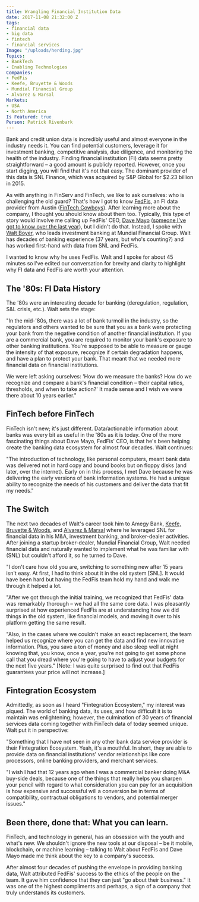 ```yaml
---
title: Wrangling Financial Institution Data
date: 2017-11-08 21:32:00 Z
tags:
- financial data
- big data
- fintech
- financial services
Image: "/uploads/herding.jpg"
Topics:
- BankTech
- Enabling Technologies
Companies:
- FedFis
- Keefe, Bruyette & Woods
- Mundial Financial Group
- Alvarez & Marsal
Markets:
- USA
- North America
Is Featured: true
Person: Patrick Rivenbark
---
```


Bank and credit union data is incredibly useful and almost everyone in the industry needs it. You can find potential customers, leverage it for investment banking, competitive analysis, due diligence, and monitoring the health of the industry. Finding financial institution (FI) data seems pretty straightforward – a good amount is publicly reported. However, once you start digging, you will find that it's not that easy. The dominant provider of this data is SNL Finance, which was acquired by S&P Global for $2.23 billion in 2015.

As with anything in FinServ and FinTech, we like to ask ourselves: who is challenging the old guard? That's how I got to know [FedFis](http://fedfis.com/), an FI data provider from Austin ([FinTech Cowboys](https://www.linkedin.com/pulse/explaining-how-we-capture-data-fintegration-ecosystemc-dave-mayo/)). After learning more about the company, I thought you should know about them too. Typically, this type of story would involve me calling up FedFis' CEO, [Dave Mayo](https://www.linkedin.com/in/dave-mayo-7731921/) ([someone I've got to know over the last year](https://letstalkpayments.com/exclusive-interview-with-dave-mayo-ceo-of-fedfis/)), but I didn't do that. Instead, I spoke with [Walt Boyer](https://www.linkedin.com/in/walt-boyer-66772842/), who leads investment banking at Mundial Financial Group. Walt has decades of banking experience (37 years, but who's counting?) and has worked first-hand with data from SNL and FedFis.

I wanted to know why he uses FedFis. Walt and I spoke for about 45 minutes so I've edited our conversation for brevity and clarity to highlight why FI data and FedFis are worth your attention.

## The '80s: FI Data History

The '80s were an interesting decade for banking (deregulation, regulation, S&L crisis, etc.). Walt sets the stage:

"In the mid-'80s, there was a lot of bank turmoil in the industry, so the regulators and others wanted to be sure that you as a bank were protecting your bank from the negative condition of another financial institution. If you are a commercial bank, you are required to monitor your bank's exposure to other banking institutions. You're supposed to be able to measure or gauge the intensity of that exposure, recognize if certain degradation happens, and have a plan to protect your bank. That meant that we needed more financial data on financial institutions.

We were left asking ourselves: 'How do we measure the banks? How do we recognize and compare a bank's financial condition – their capital ratios, thresholds, and when to take action?' It made sense and I wish we were there about 10 years earlier."

## FinTech before FinTech

FinTech isn't new; it's just different. Data/actionable information about banks was every bit as useful in the '80s as it is today. One of the more fascinating things about Dave Mayo, FedFis' CEO, is that he's been helping create the banking data ecosystem for almost four decades. Walt continues:

"The introduction of technology, like personal computers, meant bank data was delivered not in hard copy and bound books but on floppy disks (and later, over the internet). Early on in this process, I met Dave because he was delivering the early versions of bank information systems. He had a unique ability to recognize the needs of his customers and deliver the data that fit my needs."

## The Switch

The next two decades of Walt's career took him to Amegy Bank, [Keefe, Bruyette & Woods](http://www.kbw.com/), and [Alvarez & Marsal](https://www.alvarezandmarsal.com/) where he leveraged SNL for financial data in his M&A, investment banking, and broker-dealer activities. After joining a startup broker-dealer, Mundial Financial Group, Walt needed financial data and naturally wanted to implement what he was familiar with (SNL) but couldn't afford it, so he turned to Dave.

"I don't care how old you are, switching to something new after 15 years isn't easy. At first, I had to think about it in the old system \[SNL\]. It would have been hard but having the FedFis team hold my hand and walk me through it helped a lot.

"After we got through the initial training, we recognized that FedFis' data was remarkably thorough – we had all the same core data. I was pleasantly surprised at how experienced FedFis are at understanding how we did things in the old system, like financial models, and moving it over to his platform getting the same result.

"Also, in the cases where we couldn't make an exact replacement, the team helped us recognize where you can get the data and find new innovative information. Plus, you save a ton of money and also sleep well at night knowing that, you know, once a year, you're not going to get some phone call that you dread where you're going to have to adjust your budgets for the next five years." \[Note: I was quite surprised to find out that FedFis guarantees your price will not increase.\]

## Fintegration Ecosystem

Admittedly, as soon as I heard "Fintegration Ecosystem," my interest was piqued. The world of banking data, its uses, and how difficult it is to maintain was enlightening; however, the culmination of 30 years of financial services data coming together with FinTech data of today seemed unique. Walt put it in perspective:

"Something that I have not seen in any other bank data service provider is their Fintegration Ecosystem. Yeah, it's a mouthful. In short, they are able to provide data on financial institutions' vendor relationships like core processors, online banking providers, and merchant services.

"I wish I had that 12 years ago when I was a commercial banker doing M&A buy-side deals, because one of the things that really helps you sharpen your pencil with regard to what consideration you can pay for an acquisition is how expensive and successful will a conversion be in terms of compatibility, contractual obligations to vendors, and potential merger issues."

## Been there, done that: What you can learn.

FinTech, and technology in general, has an obsession with the youth and what's new. We shouldn't ignore the new tools at our disposal – be it mobile, blockchain, or machine learning – talking to Walt about FedFis and Dave Mayo made me think about the key to a company's success.

After almost four decades of pushing the envelope in providing banking data, Walt attributed FedFis' success to the ethics of the people on the team. It gave him confidence that they can just "go about their business." It was one of the highest compliments and perhaps, a sign of a company that truly understands its customers.